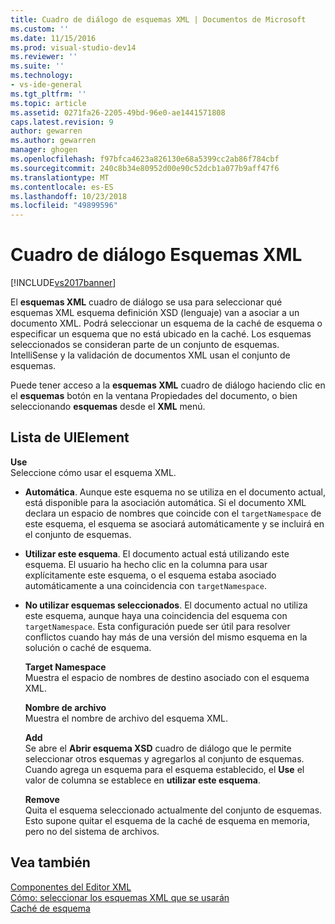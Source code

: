 ```yaml
---
title: Cuadro de diálogo de esquemas XML | Documentos de Microsoft
ms.custom: ''
ms.date: 11/15/2016
ms.prod: visual-studio-dev14
ms.reviewer: ''
ms.suite: ''
ms.technology:
- vs-ide-general
ms.tgt_pltfrm: ''
ms.topic: article
ms.assetid: 0271fa26-2205-49bd-96e0-ae1441571808
caps.latest.revision: 9
author: gewarren
ms.author: gewarren
manager: ghogen
ms.openlocfilehash: f97bfca4623a826130e68a5399cc2ab86f784cbf
ms.sourcegitcommit: 240c8b34e80952d00e90c52dcb1a077b9aff47f6
ms.translationtype: MT
ms.contentlocale: es-ES
ms.lasthandoff: 10/23/2018
ms.locfileid: "49899596"
---
```

# <a name="xml-schemas-dialog-box"></a>Cuadro de diálogo Esquemas XML
[!INCLUDE[vs2017banner](../includes/vs2017banner.md)]

  
El **esquemas XML** cuadro de diálogo se usa para seleccionar qué esquemas XML esquema definición XSD (lenguaje) van a asociar a un documento XML. Podrá seleccionar un esquema de la caché de esquema o especificar un esquema que no está ubicado en la caché. Los esquemas seleccionados se consideran parte de un conjunto de esquemas. IntelliSense y la validación de documentos XML usan el conjunto de esquemas.  
  
 Puede tener acceso a la **esquemas XML** cuadro de diálogo haciendo clic en el **esquemas** botón en la ventana Propiedades del documento, o bien seleccionando **esquemas** desde el **XML** menú.  
  
## <a name="uielement-list"></a>Lista de UIElement  
 **Use**  
 Seleccione cómo usar el esquema XML.  
  
- **Automática**. Aunque este esquema no se utiliza en el documento actual, está disponible para la asociación automática. Si el documento XML declara un espacio de nombres que coincide con el `targetNamespace` de este esquema, el esquema se asociará automáticamente y se incluirá en el conjunto de esquemas.  
  
- **Utilizar este esquema**. El documento actual está utilizando este esquema. El usuario ha hecho clic en la columna para usar explícitamente este esquema, o el esquema estaba asociado automáticamente a una coincidencia con `targetNamespace`.  
  
- **No utilizar esquemas seleccionados**. El documento actual no utiliza este esquema, aunque haya una coincidencia del esquema con `targetNamespace`. Esta configuración puede ser útil para resolver conflictos cuando hay más de una versión del mismo esquema en la solución o caché de esquema.  
  
  **Target Namespace**  
  Muestra el espacio de nombres de destino asociado con el esquema XML.  
  
  **Nombre de archivo**  
  Muestra el nombre de archivo del esquema XML.  
  
  **Add**  
  Se abre el **Abrir esquema XSD** cuadro de diálogo que le permite seleccionar otros esquemas y agregarlos al conjunto de esquemas. Cuando agrega un esquema para el esquema establecido, el **Use** el valor de columna se establece en **utilizar este esquema**.  
  
  **Remove**  
  Quita el esquema seleccionado actualmente del conjunto de esquemas. Esto supone quitar el esquema de la caché de esquema en memoria, pero no del sistema de archivos.  
  
## <a name="see-also"></a>Vea también  
 [Componentes del Editor XML](../xml-tools/xml-editor-components.md)   
 [Cómo: seleccionar los esquemas XML que se usarán](../xml-tools/how-to-select-the-xml-schemas-to-use.md)   
 [Caché de esquema](../xml-tools/schema-cache.md)




